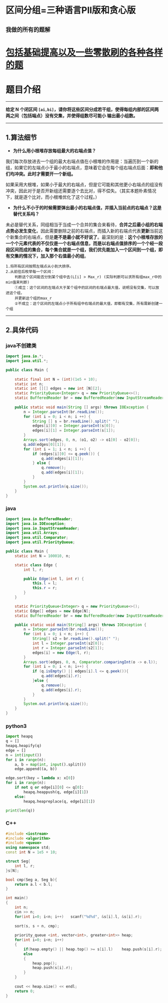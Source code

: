 # 区间分组=三种语言PII版和贪心版
## **`我做的所有的题解`**

# [包括基础提高以及一些零散刷的各种各样的题](https://www.acwing.com/blog/content/33005/) 

# 题目介绍
----------

**给定 N 个闭区间 `[ai,bi]`，请你将这些区间分成若干组，使得每组内部的区间两两之间（包括端点）没有交集，并使得组数尽可能小 输出最小组数。**

----------

## 1.算法细节


*   **为什么用小根堆存放每组最大的右端点值？**

我们每次存放进去一个组的最大右端点值在小根堆的作用是：当遍历到一个新的组，如果它的左端点小于最小的右端点，意味着它会在每个组右端点后面：**即和他们均冲突。此时才需要开一个新组。**

如果采用大根堆，如果小于最大的右端点，但是它可能和其他更小右端点的组没有冲突，因此对于是否开新组还需要逐个去比对，得不偿失。（其实本题朴素情况下，就是逐个比对，而小根堆优化了这个过程。）

*   **为什么不小于的时候需要弹出最小的右端点值，并插入当前点的右端点？这是替代关系吗？**

未必是替代关系，同组相当于当成一个合并的集合来看待，**合并之后最小组的右端点势必发生变化**，因此需要删除之前的右端点，而插入新的右端点代表**更新**当前这个新集合的右端点，但是**是不是最小就不好说了**。最深刻的是：**这个小根堆存放的一个个元素代表的不仅仅是一个右端点信息，而是以右端点值排序的一个个经一段段区间而成的集合，每个集合就是一个组，我们优先能加入一个区间到一个组，即有交集的情况下，加入那个右值最小的组**。

```apl
1.将所有区间按照左端点从小到大排序。
2.从前往后枚举每一个区间：
    判断这个区间能否分到某个组中去(L[i] > Max_r) (实际判断可以求所有组max_r中的min值来判断)
    ①成立：这个区间的左端点大于某个组中的区间的右端点最大值，说明没有交集，可以放进这个组，
    并更新这个组的max_r
    ②不成立：这个区间的左端点小于所有组中右端点的最大值，即都有交集，所有需新创建一个组
```

----------



## 2.具体代码

### java不创建类

```java
import java.io.*;
import java.util.*;

public class Main {
    
    static final int N = (int)(1e5 + 10);
    static int n;
    static int [][] edges = new int [N][2];
    static PriorityQueue<Integer> q = new PriorityQueue<>();
    static BufferedReader br = new BufferedReader(new InputStreamReader(System.in));
    
    public static void main(String [] args) throws IOException {
        n = Integer.parseInt(br.readLine());
        for (int i = 0; i < n; i ++) {
            String [] s = br.readLine().split(" ");
            edges[i][0] = Integer.parseInt(s[0]);
            edges[i][1] = Integer.parseInt(s[1]);
        }
        Arrays.sort(edges, 0, n, (o1, o2) -> o1[0] - o2[0]);
        q.add(edges[0][1]);
        for (int i = 1; i < n; i ++) {
            if (edges[i][0] <= q.peek()) {
                q.add(edges[i][1]);
            } else {
                q.remove();
                q.add(edges[i][1]);
            }
        }
        System.out.println(q.size());
    }
} 
```



### java
```java
import java.io.BufferedReader;
import java.io.IOException;
import java.io.InputStreamReader;
import java.util.Arrays;
import java.util.Comparator;
import java.util.PriorityQueue;

public class Main {
    static int N = 100010, n;

    static class Edge {
        int l, r;

        public Edge(int l, int r) {
            this.l = l;
            this.r = r;
        }
    }

    static PriorityQueue<Integer> q = new PriorityQueue<>();
    static Edge[] edges = new Edge[N];
    static BufferedReader br = new BufferedReader(new InputStreamReader(System.in));

    public static void main(String[] args) throws IOException {
        n = Integer.parseInt(br.readLine());
        for (int i = 0; i < n; i++) {
            String[] s2 = br.readLine().split(" ");
            int l = Integer.parseInt(s2[0]);
            int r = Integer.parseInt(s2[1]);
            edges[i] = new Edge(l, r);
        }
        Arrays.sort(edges, 0, n, Comparator.comparingInt(o -> o.l));
        for (int i = 0; i < n; i++) {
            if (q.isEmpty() || edges[i].l <= q.peek()){
                q.add(edges[i].r);
            }else {
                q.remove();
                q.add(edges[i].r);
            }
        }
        System.out.println(q.size());
    }
}

```



### python3

```python
import heapq
q = []
heapq.heapify(q)
edge = []
n = int(input())
for i in range(n):
    a, b = map(int, input().split())
    edge.append((a, b))

edge.sort(key = lambda x: x[0])
for i in range(n):
    if not q or edge[i][0] <= q[0]:
        heapq.heappush(q, edge[i][1])
    else:
        heapq.heapreplace(q, edge[i][1])

print(len(q))
```


### C++

```c++
#include <iostream>
#include <algorithm>
#include <queue>
using namespace std;
const int N = 1e5 + 10;

struct Seg{
    int l, r;
}s[N];

bool cmp(Seg a, Seg b){
    return a.l < b.l;
}

int main()
{
    int n;
    cin >> n;
    for(int i=0; i<n; i++)   scanf("%d%d", &s[i].l, &s[i].r);
    
    sort(s, s + n, cmp);
    
    priority_queue <int, vector<int>, greater<int>> heap;
    for(int i=0; i<n; i++)
    {
        if(heap.empty() || heap.top() >= s[i].l)    heap.push(s[i].r);
        else
        {
            heap.pop();
            heap.push(s[i].r);
        }
    }
    
    cout << heap.size() << endl;
    return 0;
}
```